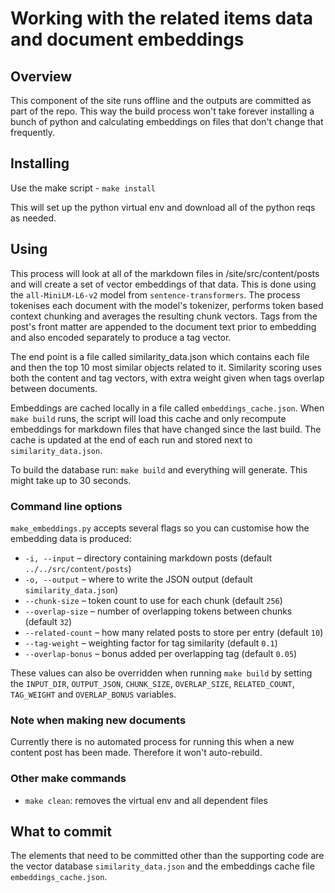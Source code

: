 # Working with the related items data and document embeddings

## Overview

This component of the site runs offline and the outputs are committed as
part of the repo. This way the build process won't take forever installing
a bunch of python and calculating embeddings on files that don't change that
frequently.

## Installing

Use the make script - `make install`

This will set up the python virtual env and download all of the python reqs as
needed.

## Using

This process will look at all of the markdown files in /site/src/content/posts
and will create a set of vector embeddings of that data. This is done using
the `all-MiniLM-L6-v2` model from `sentence-transformers`. The process tokenises
each document with the model's tokenizer, performs token based context
chunking and averages the resulting chunk vectors. Tags from the post's front
matter are appended to the document text prior to embedding and also encoded
separately to produce a tag vector.

The end point is a file called similarity_data.json which contains each
file and then the top 10 most similar objects related to it. Similarity scoring
uses both the content and tag vectors, with extra weight given when tags
overlap between documents.

Embeddings are cached locally in a file called `embeddings_cache.json`. When
`make build` runs, the script will load this cache and only recompute
embeddings for markdown files that have changed since the last build. The cache
is updated at the end of each run and stored next to `similarity_data.json`.

To build the database run: `make build` and everything will generate. This might
take up to 30 seconds.

### Command line options

`make_embeddings.py` accepts several flags so you can customise how the
embedding data is produced:

- `-i, --input` – directory containing markdown posts (default
  `../../src/content/posts`)
- `-o, --output` – where to write the JSON output (default
  `similarity_data.json`)
- `--chunk-size` – token count to use for each chunk (default `256`)
- `--overlap-size` – number of overlapping tokens between chunks (default `32`)
- `--related-count` – how many related posts to store per entry (default `10`)
- `--tag-weight` – weighting factor for tag similarity (default `0.1`)
- `--overlap-bonus` – bonus added per overlapping tag (default `0.05`)

These values can also be overridden when running `make build` by setting the
`INPUT_DIR`, `OUTPUT_JSON`, `CHUNK_SIZE`, `OVERLAP_SIZE`, `RELATED_COUNT`,
`TAG_WEIGHT` and `OVERLAP_BONUS`
variables.

### Note when making new documents

Currently there is no automated process for running this when a new content
post has been made. Therefore it won't auto-rebuild.

### Other make commands

- `make clean`: removes the virtual env and all dependent files

## What to commit

The elements that need to be committed other than the supporting code are the
vector database `similarity_data.json` and the embeddings cache file
`embeddings_cache.json`.
